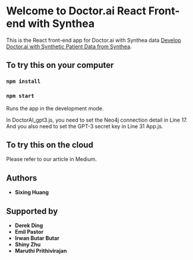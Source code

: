 # Welcome to Doctor.ai React Front-end with Synthea

This is the React front-end app for Doctor.ai with Synthea data [Develop Doctor.ai with Synthetic Patient Data from Synthea](https://medium.com/p/5c2410b08d51).



## To try this on your computer

### `npm install`

### `npm start`

Runs the app in the development mode.

In DoctorAI_gpt3.js, you need to set the Neo4j connection detail in Line 17. And you also need to set the GPT-3 secret key in Line 31 App.js.

## To try this on the cloud

Please refer to our article in Medium.

## Authors
*  **Sixing Huang**

## Supported by

*  **Derek Ding**
*  **Emil Pastor**
*  **Irwan Butar Butar**
*  **Shiny Zhu**
*  **Maruthi Prithivirajan**
